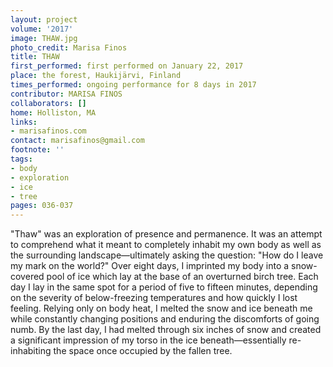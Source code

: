 ```yaml
---
layout: project
volume: '2017'
image: THAW.jpg
photo_credit: Marisa Finos
title: THAW
first_performed: first performed on January 22, 2017
place: the forest, Haukijärvi, Finland
times_performed: ongoing performance for 8 days in 2017
contributor: MARISA FINOS
collaborators: []
home: Holliston, MA
links:
- marisafinos.com
contact: marisafinos@gmail.com
footnote: ''
tags:
- body
- exploration
- ice
- tree
pages: 036-037
---
```


"Thaw" was an exploration of presence and permanence. It was an attempt to comprehend what it meant to completely inhabit my own body as well as the surrounding landscape—ultimately asking the question: "How do I leave my mark on the world?" Over eight days, I imprinted my body into a snow-covered pool of ice which lay at the base of an overturned birch tree. Each day I lay in the same spot for a period of five to fifteen minutes, depending on the severity of below-freezing temperatures and how quickly I lost feeling. Relying only on body heat, I melted the snow and ice beneath me while constantly changing positions and enduring the discomforts of going numb. By the last day, I had melted through six inches of snow and created a significant impression of my torso in the ice beneath—essentially re-inhabiting the space once occupied by the fallen tree.
